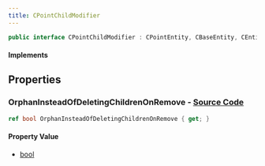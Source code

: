 ```yaml
---
title: CPointChildModifier
---
```


```csharp
public interface CPointChildModifier : CPointEntity, CBaseEntity, CEntityInstance, ISchemaClass<CEntityInstance>, ISchemaClass<CBaseEntity>, ISchemaClass<CPointEntity>, ISchemaClass<CPointChildModifier>, ISchemaField, ISchemaClass, INativeHandle
```

#### Implements

## Properties

### **OrphanInsteadOfDeletingChildrenOnRemove** - [Source Code](https://github.com/swiftly-solution/swiftlys2/blob/main/managed/src/SwiftlyS2.Generated/Schemas/Interfaces/CPointChildModifier.cs#L16)

```csharp
ref bool OrphanInsteadOfDeletingChildrenOnRemove { get; }
```

#### Property Value

- [bool](https://learn.microsoft.com/dotnet/api/system.boolean)

